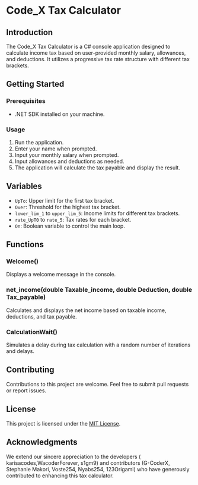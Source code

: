 # Code_X Tax Calculator

## Introduction

The Code_X Tax Calculator is a C# console application designed to calculate income tax based on user-provided monthly salary, allowances, and deductions. It utilizes a progressive tax rate structure with different tax brackets.

## Getting Started

### Prerequisites

- .NET SDK installed on your machine.

### Usage

1. Run the application.
2. Enter your name when prompted.
3. Input your monthly salary when prompted.
4. Input allowances and deductions as needed.
5. The application will calculate the tax payable and display the result.

## Variables

- `UpTo`: Upper limit for the first tax bracket.
- `Over`: Threshold for the highest tax bracket.
- `lower_lim_1` to `upper_lim_5`: Income limits for different tax brackets.
- `rate_UpT0` to `rate_5`: Tax rates for each bracket.
- `On`: Boolean variable to control the main loop.

## Functions

### Welcome()

Displays a welcome message in the console.

### net_income(double Taxable_income, double Deduction, double Tax_payable)

Calculates and displays the net income based on taxable income, deductions, and tax payable.

### CalculationWait()

Simulates a delay during tax calculation with a random number of iterations and delays.

## Contributing

Contributions to this project are welcome. Feel free to submit pull requests or report issues.

## License

This project is licensed under the [MIT License](LICENSE).

## Acknowledgments

We extend our sincere appreciation to the developers ( karisacodes,WacoderForever, s1gm9) and contributors (G-CoderX, Stephanie Makori, Voste254, Nyabs254, 123Origami) who have generously contributed to enhancing this tax calculator.


